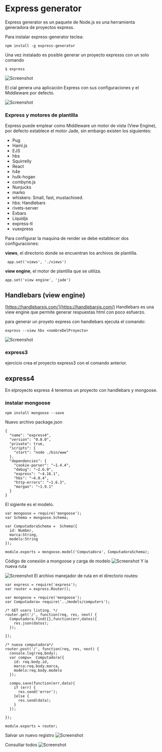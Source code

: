 
# Express generator

Express generator es un paquete de Node.js es una herramienta generadora de proyectos express.

Para instalar express-generator teclea:
```
npm install -g express-generator
```

Una vez instalado es posible generar un proyecto expresss con un solo comando
```
$ express
```

![Screenshot](image1.PNG)

El cial genera una aplicación Express con sus configuraciones y  el Middleware por defecto.

![Screenshot](image2.PNG)

### Express y motores de plantilla
Express  puede emplear como Middleware un motor de vista (View Engine), por defecto establece el motor Jade, sin embargo existen los siguientes:
- Pug
- Haml.js
- EJS
- hbs
- Squirrelly
- React
- h4e
- hulk-hogan
- combyne.js
- Nunjucks
- marko
- whiskers: Small, fast, mustachioed.
- hbs: Handlebars
- rivets-server
- Exbars
- Liquidjs
- express-tl
- vuexpress

Para configurar la maquina de render se debe establecer dos configuraciones:

**views**, el directorio donde se encuentran los archivos de plantilla.
```
 app.set('views', './views')
 ```
**view engine**, el motor de plantilla que se utiliza.
```
app.set('view engine', 'jade')
```

## Handlebars (view engine)
[https://handlebarsjs.com/](https://handlebarsjs.com/)
Handlebars es una view engine que permite generar respuestas html con poco esfuerzo.

para generar un proyeto express con handlebars ejecuta el comando:

```
express --view hbs <nombreDelProyecto>
```

![Screenshot](image3.PNG)

### express3

ejercicio crea el proyecto express3 con el comando anterior.

## express4
En elproyecto express 4 tenemos un proyecto con handlebars y mongoose.


### instalar mongoose

```
npm install mongoose --save
```
Nuevo archivo package.json

```
{
  "name": "express4",
  "version": "0.0.0",
  "private": true,
  "scripts": {
    "start": "node ./bin/www"
  },
  "dependencies": {
    "cookie-parser": "~1.4.4",
    "debug": "~2.6.9",
    "express": "~4.16.1",
    "hbs": "~4.0.4",
    "http-errors": "~1.6.3",
    "morgan": "~1.9.1"
  }
}
```
El sigiente es el modelo.
```
var mongoose = require('mongoose');
var Schema = mongoose.Schema;

var ComputadoraSchema =  Schema({
  id: Number,
  marca:String,
  modelo:String
});

module.exports = mongoose.model('Computadora', ComputadoraSchema);

```
Código de conexión a mongoose y carga de modelo
![Screenshot](image4_1.PNG)
Y la nueva ruta

![Screenshot](image4_2.PNG)
El archivo manejador de ruta en el directorio routes:

```
var express = require('express');
var router = express.Router();

var mongoose = require('mongoose');
var Computadora= require('../models/computers');

/* GET users listing. */
router.get('/', function(req, res, next) {
  Computadora.find({},function(err,datos){
    res.json(datos);
  });

});

/* nueva computadora*/
router.post('/', function(req, res, next) {
  console.log(req.body);
  var compu=  Computadora({
    id: req.body.id,
    marca:req.body.marca,
    modelo:req.body.modelo
  });

  compu.save(function(err,data){
    if (err) {
      res.send('error');
    }else {
      res.send(data);
    }
  });

});

module.exports = router;
```

Salvar un nuevo registro
![Screenshot](post.PNG)

Consultar todos
![Screenshot](get.PNG)
